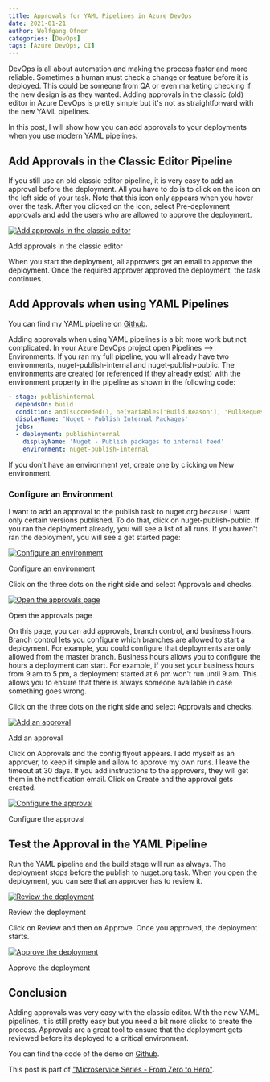 ```yaml
---
title: Approvals for YAML Pipelines in Azure DevOps
date: 2021-01-21
author: Wolfgang Ofner
categories: [DevOps]
tags: [Azure DevOps, CI]
---
```


DevOps is all about automation and making the process faster and more reliable. Sometimes a human must check a change or feature before it is deployed. This could be someone from QA or even marketing checking if the new design is as they wanted. Adding approvals in the classic (old) editor in Azure DevOps is pretty simple but it's not as straightforward with the new YAML pipelines.

In this post, I will show how you can add approvals to your deployments when you use modern YAML pipelines.

## Add Approvals in the Classic Editor Pipeline

If you still use an old classic editor pipeline, it is very easy to add an approval before the deployment. All you have to do is to click on the icon on the left side of your task. Note that this icon only appears when you hover over the task. After you clicked on the icon, select Pre-deployment approvals and add the users who are allowed to approve the deployment. 

<div class="col-12 col-sm-10 aligncenter">
  <a href="/assets/img/posts/2021/01/Add-approvals-in-the-classic-editor.jpg"><img loading="lazy" src="/assets/img/posts/2021/01/Add-approvals-in-the-classic-editor.jpg" alt="Add approvals in the classic editor" /></a>
  
  <p>
   Add approvals in the classic editor
  </p>
</div>

When you start the deployment, all approvers get an email to approve the deployment. Once the required approver approved the deployment, the task continues. 

## Add Approvals when using YAML Pipelines

You can find my YAML pipeline on <a href="https://github.com/WolfgangOfner/MicroserviceDemo/blob/master/Nuget/pipelines/Nuget-CI-CD.yml" target="_blank" rel="noopener noreferrer">Github</a>.

Adding approvals when using YAML pipelines is a bit more work but not complicated. In your Azure DevOps project open Pipelines --> Environments. If you ran my full pipeline, you will already have two environments, nuget-publish-internal and nuget-publish-public. The environments are created (or referenced if they already exist) with the environment property in the pipeline as shown in the following code:

```yaml
- stage: publishinternal
  dependsOn: build
  condition: and(succeeded(), ne(variables['Build.Reason'], 'PullRequest'))
  displayName: 'Nuget - Publish Internal Packages'
  jobs:
  - deployment: publishinternal
    displayName: 'Nuget - Publish packages to internal feed'
    environment: nuget-publish-internal
```

If you don't have an environment yet, create one by clicking on New environment.

### Configure an Environment

I want to add an approval to the publish task to nuget.org because I want only certain versions published. To do that, click on nuget-publish-public. If you ran the deployment already, you will see a list of all runs. If you haven't ran the deployment, you will see a get started page:

<div class="col-12 col-sm-10 aligncenter">
  <a href="/assets/img/posts/2021/01/Configure-an-environment.jpg"><img loading="lazy" src="/assets/img/posts/2021/01/Configure-an-environment.jpg" alt="Configure an environment" /></a>
  
  <p>
   Configure an environment
  </p>
</div>

Click on the three dots on the right side and select Approvals and checks.

<div class="col-12 col-sm-10 aligncenter">
  <a href="/assets/img/posts/2021/01/Open-the-approvals-page.jpg"><img loading="lazy" src="/assets/img/posts/2021/01/Open-the-approvals-page.jpg" alt="Open the approvals page" /></a>
  
  <p>
   Open the approvals page
  </p>
</div>

On this page, you can add approvals, branch control, and business hours. Branch control lets you configure which branches are allowed to start a deployment. For example, you could configure that deployments are only allowed from the master branch. Business hours allows you to configure the hours a deployment can start. For example, if you set your business hours from 9 am to 5 pm, a deployment started at 6 pm won't run until 9 am. This allows you to ensure that there is always someone available in case something goes wrong.

Click on the three dots on the right side and select Approvals and checks.

<div class="col-12 col-sm-10 aligncenter">
  <a href="/assets/img/posts/2021/01/Add-an-approval.jpg"><img loading="lazy" src="/assets/img/posts/2021/01/Add-an-approval.jpg" alt="Add an approval" /></a>
  
  <p>
   Add an approval
  </p>
</div>

Click on Approvals and the config flyout appears. I add myself as an approver, to keep it simple and allow to approve my own runs. I leave the timeout at 30 days. If you add instructions to the approvers, they will get them in the notification email. Click on Create and the approval gets created.

<div class="col-12 col-sm-10 aligncenter">
  <a href="/assets/img/posts/2021/01/Configure-the-approval.jpg"><img loading="lazy" src="/assets/img/posts/2021/01/Configure-the-approval.jpg" alt="Configure the approval" /></a>
  
  <p>
   Configure the approval
  </p>
</div>

## Test the Approval in the YAML Pipeline

Run the YAML pipeline and the build stage will run as always. The deployment stops before the publish to nuget.org task. When you open the deployment, you can see that an approver has to review it.

<div class="col-12 col-sm-10 aligncenter">
  <a href="/assets/img/posts/2021/01/Review-the-deployment.jpg"><img loading="lazy" src="/assets/img/posts/2021/01/Review-the-deployment.jpg" alt="Review the deployment" /></a>
  
  <p>
   Review the deployment
  </p>
</div>

Click on Review and then on Approve. Once you approved, the deployment starts.

<div class="col-12 col-sm-10 aligncenter">
  <a href="/assets/img/posts/2021/01/Approve-the-deployment.jpg"><img loading="lazy" src="/assets/img/posts/2021/01/Approve-the-deployment.jpg" alt="Approve the deployment" /></a>
  
  <p>
   Approve the deployment
  </p>
</div>

## Conclusion

Adding approvals was very easy with the classic editor. With the new YAML pipelines, it is still pretty easy but you need a bit more clicks to create the process. Approvals are a great tool to ensure that the deployment gets reviewed before its deployed to a critical environment.

You can find the code of the demo on <a href="https://github.com/WolfgangOfner/MicroserviceDemo" target="_blank" rel="noopener noreferrer">Github</a>.

This post is part of ["Microservice Series - From Zero to Hero"](/microservice-series-from-zero-to-hero).
